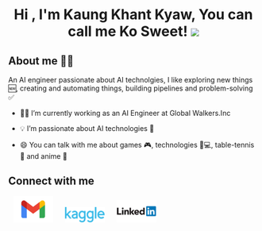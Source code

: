 <h1 align="center">Hi , I'm Kaung Khant Kyaw, You can call me Ko Sweet! <img src="https://media.giphy.com/media/hvRJCLFzcasrR4ia7z/giphy.gif" width="35"></h1>


<h2>About me 👨‍💻</h2>
<p>An AI engineer passionate about AI technolgies, I like exploring new things 🆕, creating and automating things, building pipelines and problem-solving ✅
</p>

- 🧑‍💼 I’m currently working as an AI Engineer at Global Walkers.Inc

- 💡 I’m passionate about AI technologies 🤖

- 😄 You can talk with me about games 🎮, technologies 📱💻, table-tennis 🏓 and anime 🎥

<h2> Connect with me </h2>
<a href='https://mail.google.com/mail/?view=cm&fs=1&to=kksweet1999@gmail.com' style= 'padding:10px'><img src='images\Gmai.svg' width ='80'></a>
<a href='https://www.kaggle.com/kosweet' style= 'padding:10px'><img src='images//Kaggle.png' width ='80'></a>
<a href='https://www.linkedin.com/in/kaung-khant-kyaw-280350166/' style= 'padding:10px'><img src='images/LinkedIn.png' width ='80'></a>
